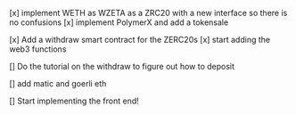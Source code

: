 [x] implement WETH as WZETA as a ZRC20 with a new interface so there is no confusions
[x] implement  PolymerX and add a tokensale

[x] Add a withdraw smart contract for the ZERC20s
[x] start adding the web3 functions

[] Do the tutorial on the withdraw to figure out how to deposit

[] add matic  and goerli eth


[] Start implementing the front end!